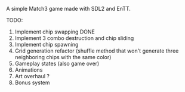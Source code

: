 A simple Match3 game made with SDL2 and EnTT.

TODO:

1. Implement chip swapping DONE
2. Implement 3 combo destruction and chip sliding
3. Implement chip spawning
4. Grid generation refactor (shuffle method that won't generate three neighboring chips with the same color)
5. Gameplay states (also game over)
6. Animations
7. Art overhaul ?
8. Bonus system